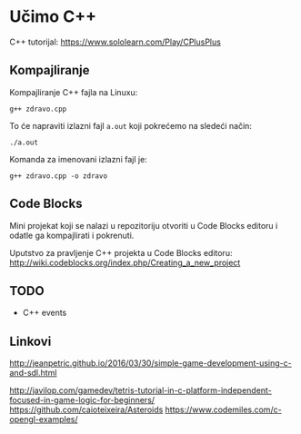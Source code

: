 # Učimo C++

C++ tutorijal:
https://www.sololearn.com/Play/CPlusPlus

## Kompajliranje

Kompajliranje C++ fajla na Linuxu:

```
g++ zdravo.cpp
```

To će napraviti izlazni fajl `a.out` koji pokrećemo na sledeći način:

```
./a.out
```

Komanda za imenovani izlazni fajl je:

```
g++ zdravo.cpp -o zdravo
```

## Code Blocks

Mini projekat koji se nalazi u repozitoriju otvoriti u Code Blocks editoru i odatle ga kompajlirati i pokrenuti.

Uputstvo za pravljenje C++ projekta u Code Blocks editoru:
http://wiki.codeblocks.org/index.php/Creating_a_new_project

## TODO

- C++ events

## Linkovi

http://jeanpetric.github.io/2016/03/30/simple-game-development-using-c-and-sdl.html

http://javilop.com/gamedev/tetris-tutorial-in-c-platform-independent-focused-in-game-logic-for-beginners/
https://github.com/caioteixeira/Asteroids
https://www.codemiles.com/c-opengl-examples/